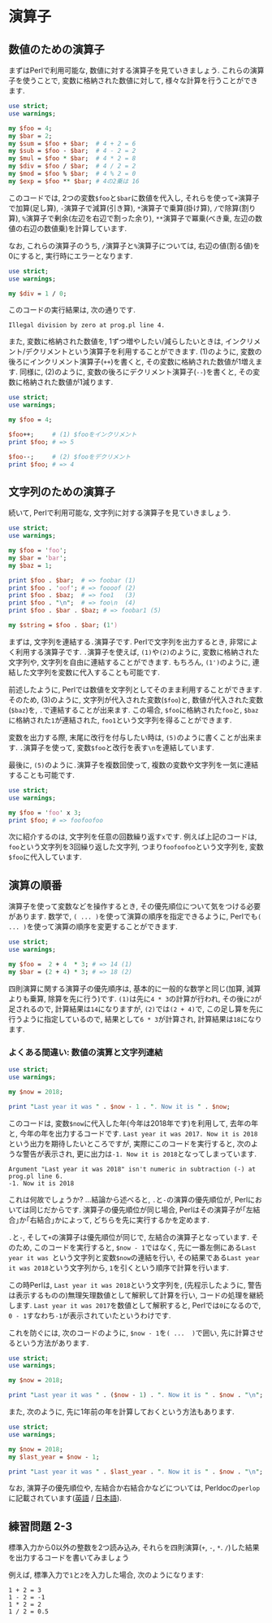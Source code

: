 # 演算子

## 数値のための演算子

まずはPerlで利用可能な, 数値に対する演算子を見ていきましょう.
これらの演算子を使うことで, 変数に格納された数値に対して, 様々な計算を行うことができます.

```perl
use strict;
use warnings;

my $foo = 4;
my $bar = 2;
my $sum = $foo + $bar;  # 4 + 2 = 6
my $sub = $foo - $bar;  # 4 - 2 = 2
my $mul = $foo * $bar;  # 4 * 2 = 8
my $div = $foo / $bar;  # 4 / 2 = 2
my $mod = $foo % $bar;  # 4 % 2 = 0
my $exp = $foo ** $bar; # 4の2乗は 16
```

このコードでは, 2つの変数`$foo`と`$bar`に数値を代入し, それらを使って`+`演算子で加算(足し算), `-`演算子で減算(引き算), `*`演算子で乗算(掛け算), `/`で除算(割り算), `%`演算子で剰余(左辺を右辺で割った余り), `**`演算子で冪乗(べき乗, 左辺の数値の右辺の数値乗)を計算しています.

なお, これらの演算子のうち, `/`演算子と`%`演算子については, 右辺の値(割る値)を0にすると, 実行時にエラーとなります.

```perl
use strict;
use warnings;

my $div = 1 / 0;
```

このコードの実行結果は, 次の通りです.

```
Illegal division by zero at prog.pl line 4.
```

また, 変数に格納された数値を, 1ずつ増やしたい/減らしたいときは, インクリメント/デクリメントという演算子を利用することができます.
(1)のように, 変数の後ろにインクリメント演算子(`++`)を書くと, その変数に格納された数値が1増えます.
同様に, (2)のように, 変数の後ろにデクリメント演算子(`--`)を書くと, その変数に格納された数値が1減ります.

```perl
use strict;
use warnings;

my $foo = 4;

$foo++;     # (1) $fooをインクリメント
print $foo; # => 5

$foo--;     # (2) $fooをデクリメント
print $foo; # => 4
```

## 文字列のための演算子

続いて, Perlで利用可能な, 文字列に対する演算子を見ていきましょう.

```perl
use strict;
use warnings;

my $foo = 'foo';
my $bar = 'bar';
my $baz = 1;

print $foo . $bar;  # => foobar (1)
print $foo . 'oof'; # => foooof (2)
print $foo . $baz;  # => foo1   (3)
print $foo . "\n";  # => foo\n  (4)
print $foo . $bar . $baz; # => foobar1 (5)

my $string = $foo . $bar; (1')
```

まずは, 文字列を連結する`.`演算子です. Perlで文字列を出力するとき, 非常によく利用する演算子です.
`.`演算子を使えば,  `(1)`や`(2)`のように, 変数に格納された文字列や, 文字列を自由に連結することができます.
もちろん, `(1')`のように, 連結した文字列を変数に代入することも可能です.

前述したように, Perlでは数値を文字列としてそのまま利用することができます. そのため, (3)のように, 文字列が代入された変数(`$foo`)と, 数値が代入された変数(`$baz`)を, `.`で連結することが出来ます. この場合, `$foo`に格納された`foo`と, `$baz`に格納された`1`が連結された, `foo1`という文字列を得ることができます.

変数を出力する際, 末尾に改行を付与したい時は, `(5)`のように書くことが出来ます. `.`演算子を使って, 変数`$foo`と改行を表す`\n`を連結しています.

最後に, `(5)`のように`.`演算子を複数回使って, 複数の変数や文字列を一気に連結することも可能です.


```perl
use strict;
use warnings;

my $foo = 'foo' x 3;
print $foo; # => foofoofoo
```

次に紹介するのは, 文字列を任意の回数繰り返す`x`です.
例えば上記のコードは, `foo`という文字列を3回繰り返した文字列, つまり`foofoofoo`という文字列を, 変数`$foo`に代入しています. 

## 演算の順番

演算子を使って変数などを操作するとき, その優先順位について気をつける必要があります.
数学で, `( ... )`を使って演算の順序を指定できるように, Perlでも`( ... )`を使って演算の順序を変更することができます.

```perl
use strict;
use warnings;

my $foo =  2 + 4  * 3; # => 14 (1)
my $bar = (2 + 4) * 3; # => 18 (2)
```

四則演算に関する演算子の優先順序は, 基本的に一般的な数学と同じ(加算, 減算よりも乗算, 除算を先に行う)です.
`(1)`は先に`4 * 3`の計算が行われ, その後に`2`が足されるので, 計算結果は`14`になりますが, `(2)`では`(2 + 4)`で, この足し算を先に行うように指定しているので, 結果として`6 * 3`が計算され, 計算結果は`18`になります.

### よくある間違い: 数値の演算と文字列連結

```perl
use strict;
use warnings;

my $now = 2018;

print "Last year it was " . $now - 1 . ". Now it is " . $now; 
```

このコードは, 変数`$now`に代入した年(今年は2018年です)を利用して, 去年の年と, 今年の年を出力するコードです.
`Last year it was 2017. Now it is 2018`という出力を期待したいところですが, 実際にこのコードを実行すると, 次のような警告が表示され, 更に出力は`-1. Now it is 2018`となってしまっています.

```
Argument "Last year it was 2018" isn't numeric in subtraction (-) at prog.pl line 6.
-1. Now it is 2018
```

これは何故でしょうか? ...結論から述べると, `.`と`-`の演算の優先順位が, Perlにおいては同じだからです.
演算子の優先順位が同じ場合, Perlはその演算子が｢左結合｣か｢右結合｣かによって, どちらを先に実行するかを定めます.

`.`と`-`, そして`+`の演算子は優先順位が同じで, 左結合の演算子となっています.
そのため, このコードを実行すると,  `$now - 1`ではなく, 先に一番左側にある`Last year it was `という文字列と変数`$now`の連結を行い, その結果である`Last year it was 2018`という文字列から, `1`を引くという順序で計算を行います.

この時Perlは, `Last year it was 2018`という文字列を, (先程示したように, 警告は表示するものの)無理矢理数値として解釈して計算を行い, コードの処理を継続します.
`Last year it was 2017`を数値として解釈すると, Perlでは`0`になるので, `0 - 1`すなわち`-1`が表示されていたというわけです.

これを防ぐには, 次のコードのように, `$now - 1`を`( ...  )`で囲い, 先に計算させるという方法があります.

```perl
use strict;
use warnings;

my $now = 2018;

print "Last year it was " . ($now - 1) . ". Now it is " . $now . "\n"; 
```

また, 次のように, 先に1年前の年を計算しておくという方法もあります.

```perl
use strict;
use warnings;

my $now = 2018;
my $last_year = $now - 1;

print "Last year it was " . $last_year . ". Now it is " . $now . "\n"; 
```

なお, 演算子の優先順位や, 左結合か右結合かなどについては, Perldocの`perlop`に記載されています([英語](http://search.cpan.org/~shay/perl-5.26.1/pod/perlop.pod) / [日本語](http://perldoc.jp/docs/perl/5.22.1/perlop.pod)).

## 練習問題 2-3

標準入力から0以外の整数を2つ読み込み, それらを四則演算(`+`, `-`, `*`. `/`)した結果を出力するコードを書いてみましょう

例えば, 標準入力で`1`と`2`を入力した場合, 次のようになります:

```
1 + 2 = 3
1 - 2 = -1
1 * 2 = 2
1 / 2 = 0.5
```
